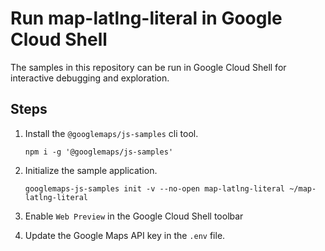 # Run map-latlng-literal in Google Cloud Shell

The samples in this repository can be run in Google Cloud Shell for interactive debugging and exploration.

## Steps

1. Install the `@googlemaps/js-samples` cli tool.

    ```
    npm i -g '@googlemaps/js-samples'
    ```
1. Initialize the sample application. 
    ```
    googlemaps-js-samples init -v --no-open map-latlng-literal ~/map-latlng-literal
    ```
1. Enable `Web Preview` in the Google Cloud Shell toolbar
1. Update the Google Maps API key in the `.env` file.
